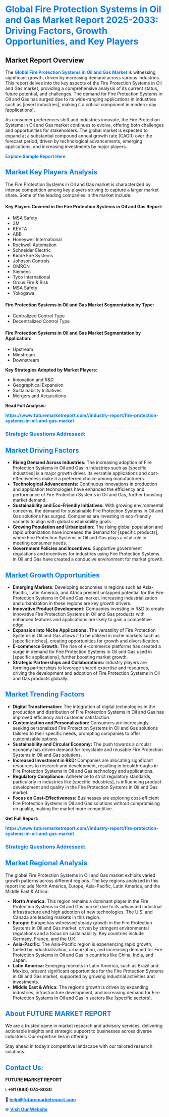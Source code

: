 <h1 style="color: #007BFF;">Global Fire Protection Systems in Oil and Gas Market Report 2025-2033: Driving Factors, Growth Opportunities, and Key Players</h1>

<section id="overview">
<h2>Market Report Overview</h2>
<p>The <a href="https://www.futuremarketreport.com//industry-report/fire-protection-systems-in-oil-and-gas-market" style="color: #007BFF; text-decoration: none;"><strong>Global Fire Protection Systems in Oil and Gas Market</strong></a> is witnessing significant growth, driven by increasing demand across various industries. This report delves into the key aspects of the Fire Protection Systems in Oil and Gas market, providing a comprehensive analysis of its current status, future potential, and challenges. The demand for Fire Protection Systems in Oil and Gas has surged due to its wide-ranging applications in industries such as [insert industries], making it a critical component in modern-day [applications].</p>
<p>As consumer preferences shift and industries innovate, the Fire Protection Systems in Oil and Gas market continues to evolve, offering both challenges and opportunities for stakeholders. The global market is expected to expand at a substantial compound annual growth rate (CAGR) over the forecast period, driven by technological advancements, emerging applications, and increasing investments by major players.</p>
</section>

<section id="overview">
<p><a href="https://www.futuremarketreport.com//request-sample/reportId=51455" style="color: #007BFF; text-decoration: none;"><strong>Explore Sample Report Here</strong></a></p>
</section>

<section id="key-players">
<h2 style="color: #007BFF;">Market Key Players Analysis</h2>
<p>The Fire Protection Systems in Oil and Gas market is characterized by intense competition among key players striving to capture a larger market share. Some of the leading companies in the market include:</p>
<h4>Key Players Covered in the Fire Protection Systems in Oil and Gas Report:</h4>
<ul><li>MSA Safety</li><li>3M</li><li>KEVTA</li><li>ABB</li><li>Honeywell International</li><li>Rockwell Automation</li><li>Schneider Electric</li><li>Kidde Fire Systems</li><li>Johnson Controls</li><li>OMRON</li><li>Siemens</li><li>Tyco International</li><li>Orcus Fire &amp; Risk</li><li>MSA Safety</li><li>Yokogawa</li></ul>
<h4>Fire Protection Systems in Oil and Gas Market Segmentation by Type:</h4>
<ul><li>Centralized Control Type</li><li>Decentralized Control Type</li></ul>

<h4>Fire Protection Systems in Oil and Gas Market Segmentation by Application:</h4>
<ul><li>Upstream</li><li>Midstream</li><li>Downstream</li></ul>
<p><strong>Key Strategies Adopted by Market Players:</strong></p>
<ul>
<li>Innovation and R&D</li>
<li>Geographical Expansion</li>
<li>Sustainability Initiatives</li>
<li>Mergers and Acquisitions</li>
</ul>
</section>

<section>
<p><strong>Read Full Analysis: </strong></p><a href="https://www.futuremarketreport.com//industry-report/fire-protection-systems-in-oil-and-gas-market" style="color: #007BFF; text-decoration: none;"><strong>https://www.futuremarketreport.com//industry-report/fire-protection-systems-in-oil-and-gas-market</strong></a>
<h3 style="color: #007BFF;">Strategic Questions Addressed:</h3>
</section>

<section id="driving-factors">
<h2 style="color: #007BFF;">Market Driving Factors</h2>
<ul>
<li><strong>Rising Demand Across Industries:</strong> The increasing adoption of Fire Protection Systems in Oil and Gas in industries such as [specific industries] is a major growth driver. Its versatile applications and cost-effectiveness make it a preferred choice among manufacturers.</li>
<li><strong>Technological Advancements:</strong> Continuous innovations in production and application technologies have enhanced the efficiency and performance of Fire Protection Systems in Oil and Gas, further boosting market demand.</li>
<li><strong>Sustainability and Eco-Friendly Initiatives:</strong> With growing environmental concerns, the demand for sustainable Fire Protection Systems in Oil and Gas solutions has surged. Companies are investing in eco-friendly variants to align with global sustainability goals.</li>
<li><strong>Growing Population and Urbanization:</strong> The rising global population and rapid urbanization have increased the demand for [specific products], where Fire Protection Systems in Oil and Gas plays a vital role in meeting consumer needs.</li>
<li><strong>Government Policies and Incentives:</strong> Supportive government regulations and incentives for industries using Fire Protection Systems in Oil and Gas have created a conducive environment for market growth.</li>
</ul>
</section>

<section id="growth-opportunities">
<h2 style="color: #007BFF;">Market Growth Opportunities</h2>
<ul>
<li><strong>Emerging Markets:</strong> Developing economies in regions such as Asia-Pacific, Latin America, and Africa present untapped potential for the Fire Protection Systems in Oil and Gas market. Increasing industrialization and urbanization in these regions are key growth drivers.</li>
<li><strong>Innovative Product Development:</strong> Companies investing in R&D to create innovative Fire Protection Systems in Oil and Gas products with enhanced features and applications are likely to gain a competitive edge.</li>
<li><strong>Expansion into Niche Applications:</strong> The versatility of Fire Protection Systems in Oil and Gas allows it to be utilized in niche markets such as [specific niches], creating opportunities for growth and diversification.</li>
<li><strong>E-commerce Growth:</strong> The rise of e-commerce platforms has created a surge in demand for Fire Protection Systems in Oil and Gas used in [specific applications], further boosting market growth.</li>
<li><strong>Strategic Partnerships and Collaborations:</strong> Industry players are forming partnerships to leverage shared expertise and resources, driving the development and adoption of Fire Protection Systems in Oil and Gas products globally.</li>
</ul>
</section>

<section id="trending-factors">
<h2 style="color: #007BFF;">Market Trending Factors</h2>
<ul>
<li><strong>Digital Transformation:</strong> The integration of digital technologies in the production and distribution of Fire Protection Systems in Oil and Gas has improved efficiency and customer satisfaction.</li>
<li><strong>Customization and Personalization:</strong> Consumers are increasingly seeking personalized Fire Protection Systems in Oil and Gas solutions tailored to their specific needs, prompting companies to offer customizable options.</li>
<li><strong>Sustainability and Circular Economy:</strong> The push towards a circular economy has driven demand for recyclable and reusable Fire Protection Systems in Oil and Gas solutions.</li>
<li><strong>Increased Investment in R&D:</strong> Companies are allocating significant resources to research and development, resulting in breakthroughs in Fire Protection Systems in Oil and Gas technology and applications.</li>
<li><strong>Regulatory Compliance:</strong> Adherence to strict regulatory standards, particularly in industries like [specific industries], is influencing product development and quality in the Fire Protection Systems in Oil and Gas market.</li>
<li><strong>Focus on Cost-Effectiveness:</strong> Businesses are exploring cost-efficient Fire Protection Systems in Oil and Gas solutions without compromising on quality, making the market more competitive.</li>
</ul>
</section>

<section>
<p><strong>Get Full Report: </strong></p><a href="https://www.futuremarketreport.com//industry-report/fire-protection-systems-in-oil-and-gas-market" style="color: #007BFF; text-decoration: none;"><strong>https://www.futuremarketreport.com//industry-report/fire-protection-systems-in-oil-and-gas-market</strong></a>
<h3 style="color: #007BFF;">Strategic Questions Addressed:</h3>
</section>


<section id="regional-analysis">
<h2 style="color: #007BFF;">Market Regional Analysis</h2>
<p>The global Fire Protection Systems in Oil and Gas market exhibits varied growth patterns across different regions. The key regions analyzed in this report include North America, Europe, Asia-Pacific, Latin America, and the Middle East & Africa:</p>
<ul>
<li><strong>North America:</strong> This region remains a dominant player in the Fire Protection Systems in Oil and Gas market due to its advanced industrial infrastructure and high adoption of new technologies. The U.S. and Canada are leading markets in this region.</li>
<li><strong>Europe:</strong> Europe has witnessed steady growth in the Fire Protection Systems in Oil and Gas market, driven by stringent environmental regulations and a focus on sustainability. Key countries include Germany, France, and the U.K.</li>
<li><strong>Asia-Pacific:</strong> The Asia-Pacific region is experiencing rapid growth, fueled by industrialization, urbanization, and increasing demand for Fire Protection Systems in Oil and Gas in countries like China, India, and Japan.</li>
<li><strong>Latin America:</strong> Emerging markets in Latin America, such as Brazil and Mexico, present significant opportunities for the Fire Protection Systems in Oil and Gas market, supported by growing industrial activities and investments.</li>
<li><strong>Middle East & Africa:</strong> The region’s growth is driven by expanding industries, infrastructure development, and increasing demand for Fire Protection Systems in Oil and Gas in sectors like [specific sectors].</li>
</ul>
</section>

<footer>
<h2 style="color: #007BFF;">About FUTURE MARKET REPORT</h2>
<p>We are a trusted name in market research and advisory services, delivering actionable insights and strategic support to businesses across diverse industries. Our expertise lies in offering:</p>

<p>Stay ahead in today’s competitive landscape with our tailored research solutions.</p>

<h2 style="color: #007BFF;">Contact Us:</h2>
<p><strong>FUTURE MARKET REPORT</strong></p>
<p>📞 <strong>+91 (883) 074-8030</strong></p>
<p>📧 <strong><a href="mailto:help@futuremarketreport.com" style="color: #007BFF;">help@futuremarketreport.com</a></strong></p>
<p>🌐 <strong><a href="https://www.futuremarketreport.com/" style="color: #007BFF;">Visit Our Website</a></strong></p>
</footer>